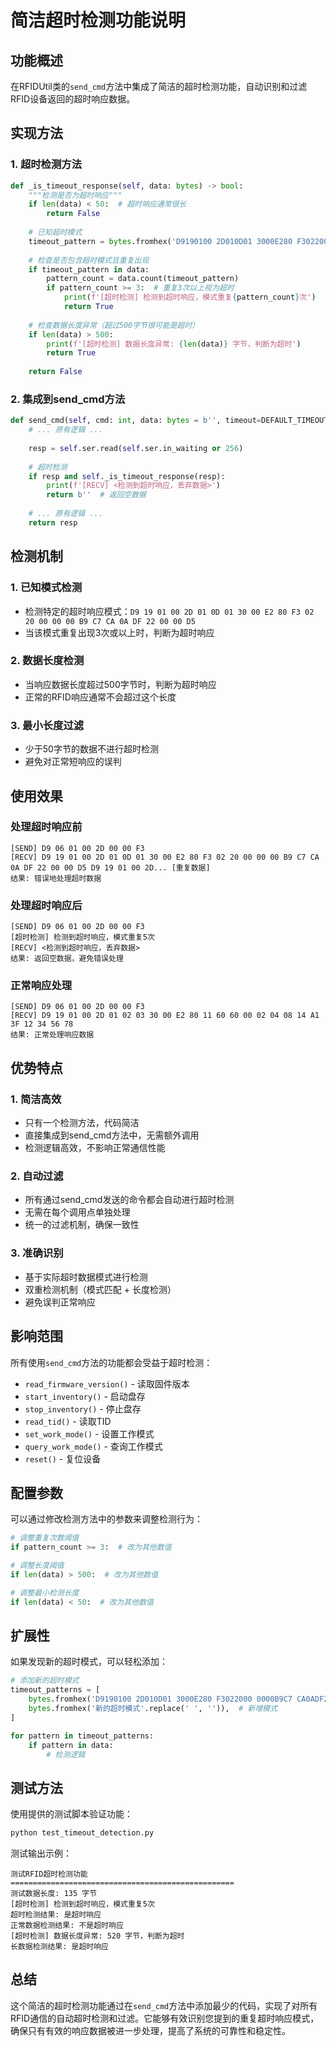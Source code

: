 # 简洁超时检测功能说明

## 功能概述

在RFIDUtil类的`send_cmd`方法中集成了简洁的超时检测功能，自动识别和过滤RFID设备返回的超时响应数据。

## 实现方法

### 1. 超时检测方法

```python
def _is_timeout_response(self, data: bytes) -> bool:
    """检测是否为超时响应"""
    if len(data) < 50:  # 超时响应通常很长
        return False
    
    # 已知超时模式
    timeout_pattern = bytes.fromhex('D9190100 2D010D01 3000E280 F3022000 0000B9C7 CA0ADF22 0000D5'.replace(' ', ''))
    
    # 检查是否包含超时模式且重复出现
    if timeout_pattern in data:
        pattern_count = data.count(timeout_pattern)
        if pattern_count >= 3:  # 重复3次以上视为超时
            print(f'[超时检测] 检测到超时响应，模式重复{pattern_count}次')
            return True
    
    # 检查数据长度异常（超过500字节很可能是超时）
    if len(data) > 500:
        print(f'[超时检测] 数据长度异常: {len(data)} 字节，判断为超时')
        return True
        
    return False
```

### 2. 集成到send_cmd方法

```python
def send_cmd(self, cmd: int, data: bytes = b'', timeout=DEFAULT_TIMEOUT) -> bytes:
    # ... 原有逻辑 ...
    
    resp = self.ser.read(self.ser.in_waiting or 256)
    
    # 超时检测
    if resp and self._is_timeout_response(resp):
        print(f'[RECV] <检测到超时响应，丢弃数据>')
        return b''  # 返回空数据
    
    # ... 原有逻辑 ...
    return resp
```

## 检测机制

### 1. 已知模式检测
- 检测特定的超时响应模式：`D9 19 01 00 2D 01 0D 01 30 00 E2 80 F3 02 20 00 00 00 B9 C7 CA 0A DF 22 00 00 D5`
- 当该模式重复出现3次或以上时，判断为超时响应

### 2. 数据长度检测
- 当响应数据长度超过500字节时，判断为超时响应
- 正常的RFID响应通常不会超过这个长度

### 3. 最小长度过滤
- 少于50字节的数据不进行超时检测
- 避免对正常短响应的误判

## 使用效果

### 处理超时响应前
```
[SEND] D9 06 01 00 2D 00 00 F3
[RECV] D9 19 01 00 2D 01 0D 01 30 00 E2 80 F3 02 20 00 00 00 B9 C7 CA 0A DF 22 00 00 D5 D9 19 01 00 2D... [重复数据]
结果: 错误地处理超时数据
```

### 处理超时响应后
```
[SEND] D9 06 01 00 2D 00 00 F3
[超时检测] 检测到超时响应，模式重复5次
[RECV] <检测到超时响应，丢弃数据>
结果: 返回空数据，避免错误处理
```

### 正常响应处理
```
[SEND] D9 06 01 00 2D 00 00 F3
[RECV] D9 19 01 00 2D 01 02 03 30 00 E2 80 11 60 60 00 02 04 08 14 A1 3F 12 34 56 78
结果: 正常处理响应数据
```

## 优势特点

### 1. 简洁高效
- 只有一个检测方法，代码简洁
- 直接集成到send_cmd方法中，无需额外调用
- 检测逻辑高效，不影响正常通信性能

### 2. 自动过滤
- 所有通过send_cmd发送的命令都会自动进行超时检测
- 无需在每个调用点单独处理
- 统一的过滤机制，确保一致性

### 3. 准确识别
- 基于实际超时数据模式进行检测
- 双重检测机制（模式匹配 + 长度检测）
- 避免误判正常响应

## 影响范围

所有使用`send_cmd`方法的功能都会受益于超时检测：
- `read_firmware_version()` - 读取固件版本
- `start_inventory()` - 启动盘存
- `stop_inventory()` - 停止盘存  
- `read_tid()` - 读取TID
- `set_work_mode()` - 设置工作模式
- `query_work_mode()` - 查询工作模式
- `reset()` - 复位设备

## 配置参数

可以通过修改检测方法中的参数来调整检测行为：

```python
# 调整重复次数阈值
if pattern_count >= 3:  # 改为其他数值

# 调整长度阈值
if len(data) > 500:  # 改为其他数值

# 调整最小检测长度
if len(data) < 50:  # 改为其他数值
```

## 扩展性

如果发现新的超时模式，可以轻松添加：

```python
# 添加新的超时模式
timeout_patterns = [
    bytes.fromhex('D9190100 2D010D01 3000E280 F3022000 0000B9C7 CA0ADF22 0000D5'.replace(' ', '')),
    bytes.fromhex('新的超时模式'.replace(' ', '')),  # 新增模式
]

for pattern in timeout_patterns:
    if pattern in data:
        # 检测逻辑
```

## 测试方法

使用提供的测试脚本验证功能：

```bash
python test_timeout_detection.py
```

测试输出示例：
```
测试RFID超时检测功能
==================================================
测试数据长度: 135 字节
[超时检测] 检测到超时响应，模式重复5次
超时检测结果: 是超时响应
正常数据检测结果: 不是超时响应
[超时检测] 数据长度异常: 520 字节，判断为超时
长数据检测结果: 是超时响应
```

## 总结

这个简洁的超时检测功能通过在`send_cmd`方法中添加最少的代码，实现了对所有RFID通信的自动超时检测和过滤。它能够有效识别您提到的重复超时响应模式，确保只有有效的响应数据被进一步处理，提高了系统的可靠性和稳定性。

